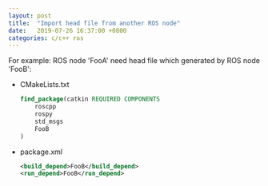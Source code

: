 ```yaml
---
layout: post
title:  "Import head file from another ROS node"
date:   2019-07-26 16:37:00 +0800
categories: c/c++ ros
---
```


For example: ROS node 'FooA' need head file which generated by ROS node 'FooB':

- CMakeLists.txt

  ```cmake
  find_package(catkin REQUIRED COMPONENTS
      roscpp
      rospy
      std_msgs
      FooB
  )
  ```

- package.xml

  ```xml
  <build_depend>FooB</build_depend>
  <run_depend>FooB</run_depend>
  ```
